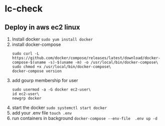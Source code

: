 # lc-check

## Deploy in aws ec2 linux

1. Install docker
   ```sudo yum install docker```
3. install docker-compose
   ```
   sudo curl -L https://github.com/docker/compose/releases/latest/download/docker-compose-$(uname -s)-$(uname -m) -o /usr/local/bin/docker-compose\
   sudo chmod +x /usr/local/bin/docker-compose\
   docker-compose version
   ```
3. add gourp membership for user
    ```
    sudo usermod -a -G docker ec2-user\
    id ec2-user\
    newgrp docker
    ```
3. start the docker
  ```sudo systemctl start docker```
4. add your .env file
  ```touch .env```
4. run containers in background
  ```docker-compose --env-file  .env up -d```
